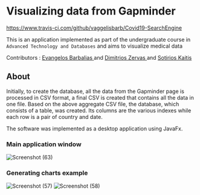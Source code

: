 # Visualizing data from Gapminder
https://www.travis-ci.com/github/vaggelisbarb/Covid19-SearchEngine

This is an application implemented as part of the undergraduate course in `Advanced Technology and Databases` and aims to visualize medical data

Contributors : 
<a href="https://github.com/vaggelisbarb">
    Evangelos Barbalias
</a> and <a href="https://github.com/dimitriszrv">
    Dimitrios Zervas
</a> and <a href="https://github.com/sotirisks">
    Sotirios Kaitis
</a>

## About

Initially, to create the database, all the data from the Gapminder page is processed in CSV format, a final CSV is created that contains all the data in one file. Based on the above aggregate CSV file, the database, which consists of a table, was created. Its columns are the various indexes while each row is a pair of country and date.

The software was implemented as a desktop application using JavaFx.

### Main application window
![Screenshot (63)](https://user-images.githubusercontent.com/17185057/119829496-96bd7700-befb-11eb-8479-9a357ae2ee5b.png)


### Generating charts example
![Screenshot (57)](https://user-images.githubusercontent.com/17185057/119829594-b0f75500-befb-11eb-81e3-4275fbd0f3f5.png)
![Screenshot (58)](https://user-images.githubusercontent.com/17185057/119829606-b2c11880-befb-11eb-9664-7cdca34bf718.png)


